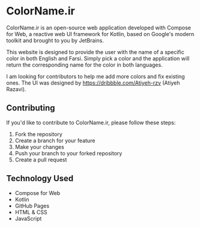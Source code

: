 # ColorName.ir 

ColorName.ir is an open-source web application developed with Compose for Web, a reactive web UI framework for Kotlin, based on Google's modern toolkit and brought to you by JetBrains. 

This website is designed to provide the user with the name of a specific color in both English and Farsi. Simply pick a color and the application will return the corresponding name for the color in both languages.

I am looking for contributors to help me add more colors and fix existing ones. The UI was designed by https://dribbble.com/Atiyeh-rzv (Atiyeh Razavi).

## Contributing

If you'd like to contribute to ColorName.ir, please follow these steps:

1. Fork the repository
2. Create a branch for your feature
3. Make your changes
4. Push your branch to your forked repository
5. Create a pull request

## Technology Used

- Compose for Web
- Kotlin
- GitHub Pages
- HTML & CSS
- JavaScript
